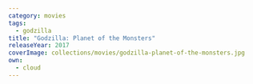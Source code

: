```yaml
---
category: movies
tags:
  - godzilla
title: "Godzilla: Planet of the Monsters"
releaseYear: 2017
coverImage: collections/movies/godzilla-planet-of-the-monsters.jpg
own:
  - cloud
---
```


